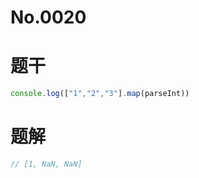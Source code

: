 # No.0020

# 题干

```js
console.log(["1","2","3"].map(parseInt))
```

# 题解

```js
// [1, NaN, NaN]
```
